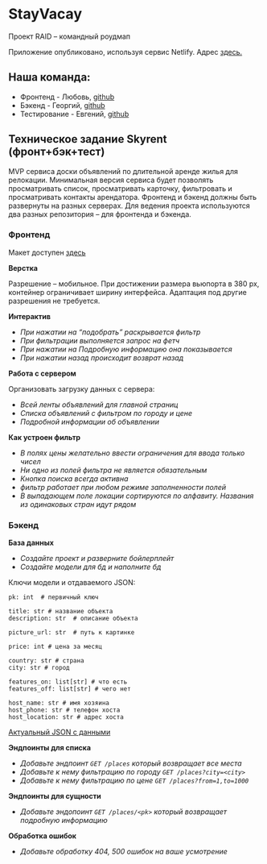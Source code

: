 # StayVacay
Проект RAID – командный роудмап

Приложение опубликовано, используя сервис Netlify. Адрес [здесь.](https://splendid-youtiao-f3f353.netlify.app/)

## Наша команда:

-  Фронтенд - Любовь, [github](https://github.com/Yarengina)
-  Бэкенд - Георгий, [github](https://github.com/gmoroz)
-  Тестирование - Евгений, [github](https://github.com/tyurnev)

## Техническое задание Skyrent (фронт+бэк+тест)

MVP сервиса доски объявлений по длительной аренде жилья для релокации. Минимальная версия сервиса будет позволять просматривать список, просматривать карточку, фильтровать и просматривать контакты арендатора.
Фронтенд и бэкенд должны быть развернуты на разных серверах. Для ведения проекта используются два разных репозитория – для фронтенда и бэкенда.

### Фронтенд

Макет доступен [здесь](https://www.figma.com/file/SNcwz5Ri8eHj0dF2QUiGyq/python_backend_008_projects?node-id=44001%3A68)

**Верстка**

Разрешение – мобильное. При достижении размера вьюпорта в 380 px, контейнер ограничивает ширину интерфейса. Адаптация под другие разрешения не требуется.

**Интерактив**

-  *При нажатии на “подобрать” раскрывается фильтр*
-  *При фильтрации выполняется запрос на фетч*
-  *При нажатии на Подробную информацию она показывается*
-  *При нажатии назад происходит возврат назад*

**Работа с сервером**

Oрганизовать загрузку данных с сервера:

-  *Всей ленты объявлений для главной страниц*
-  *Списка объявлений с фильтром по городу и цене*
-  *Подробной информации об объявлении*

**Как устроен фильтр**

-  *В полях цены желательно ввести ограничения для ввода только чисел*
-  *Ни одно из полей фильтра не является обязательным*
-  *Кнопка поиска всегда активна*
-  *фильтр работает при любом режиме заполненности полей*
-  *В выпадающем поле локации сортируются по алфавиту. Названия из одинаковых стран идут рядом*

### Бэкенд

**База данных**

-  *Создайте проект и разверните бойлерплейт*
-  *Создайте модели для бд и наполните бд*

Ключи модели и отдаваемого JSON:

```
pk: int  # первичный ключ

title: str # название объекта
description: str  # описание объекта

picture_url: str  # путь к картинке

price: int # цена за месяц

country: str # страна
city: str # город

features_on: list[str] # что есть
features_off: list[str] # чего нет

host_name: str # имя хозяина
host_phone: str # телефон хоста
host_location: str # адрес хоста
```

[Актуальный JSON с данными](https://drive.google.com/file/d/1tKZVENJkEZDwprhte62iuI1a8rj254W1/view?usp=sharing)

**Эндпоинты для списка**

-  *Добавьте эндпоинт `GET /places` который возвращает все места*
-  *Добавьте к нему фильтрацию по городу `GET /places?city=<city>`*
-  *Добавьте к нему фильтрацию по цене `GET /places?from=1,to=1000`*

**Эндпоинты для сущности**

-  *Добавьте эндопоинт `GET /places/<pk>` который возвращает подробную информацию*

**Обработка ошибок**

-  *Добавьте обработку 404, 500 ошибок на ваше усмотрение*
